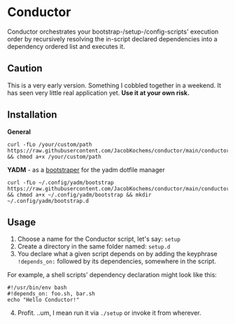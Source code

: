 Conductor
=========
Conductor orchestrates your bootstrap-/setup-/config-scripts'
execution order by recursively resolving the in-script declared
dependencies into a dependency ordered list and executes it.

Caution
-------
This is a very early version. Something I cobbled together in a weekend.
It has seen very little real application yet. **Use it at your own risk.**

Installation
------------
**General**
```shell
curl -fLo /your/custom/path https://raw.githubusercontent.com/JacobKochems/conductor/main/conductor.py && chmod a+x /your/custom/path
```
**YADM** - as a [bootstraper](https://yadm.io/docs/bootstrap) for the yadm dotfile manager
```shell
curl -fLo ~/.config/yadm/bootstrap https://raw.githubusercontent.com/JacobKochems/conductor/main/conductor.py && chmod a+x ~/.config/yadm/bootstrap && mkdir ~/.config/yadm/bootstrap.d
```

Usage
-----
1. Choose a name for the Conductor script, let's say: `setup`
2. Create a directory in the same folder named: `setup.d`
3. You declare what a given script depends on by adding the keyphrase
`!depends_on:` followed by its dependencies, somewhere in the script.

For example, a shell scripts' dependency declaration might look like this:
```shell
#!/usr/bin/env bash
#!depends_on: foo.sh, bar.sh
echo "Hello Conductor!"
```
4. Profit.  ..um, I mean run it via `./setup` or invoke it from wherever.
